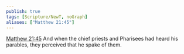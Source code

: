 ```yaml
---
publish: true
tags: [Scripture/NewT, noGraph]
aliases: ["Matthew 21:45"]
---
```

[Matthew 21:45](https://churchofjesuschrist.org/study/scriptures/nt/matt/21?lang=eng&id=p45#p45) And when the chief priests and Pharisees had heard his parables, they perceived that he spake of them.

